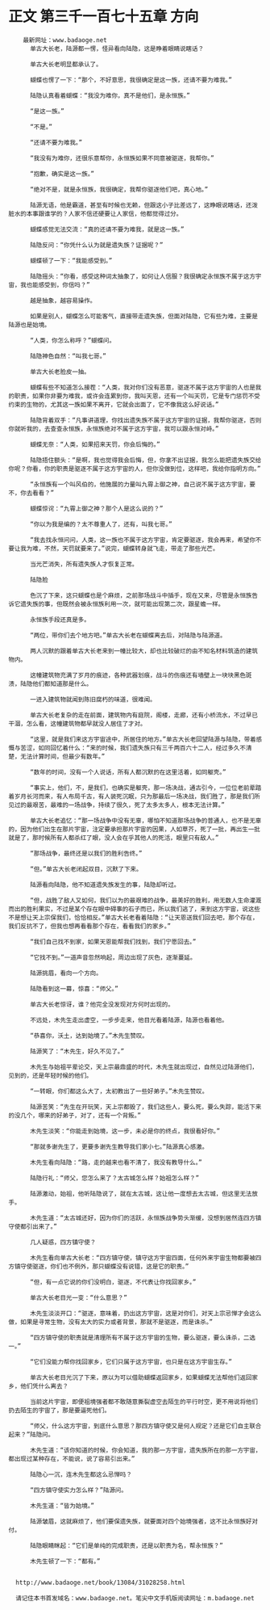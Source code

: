 # 正文 第三千一百七十五章 方向
        最新网址：www.badaoge.net
          单古大长老，陆源都一愣，怪异看向陆隐，这是睁着眼睛说瞎话？
      
          单古大长老明显都承认了。
      
          蝴蝶也愣了一下：“那个，不好意思，我很确定是这一族，还请不要为难我。”
      
          陆隐认真看着蝴蝶：“我没为难你，真不是他们，是永恒族。”
      
          “是这一族。”
      
          “不是。”
      
          “还请不要为难我。”
      
          “我没有为难你，还很乐意帮你，永恒族如果不同意被驱逐，我帮你。”
      
          “抱歉，确实是这一族。”
      
          “绝对不是，就是永恒族，我很确定，我帮你驱逐他们吧，真心地。”
      
          陆源无语，他是霸道，甚至有时候也无赖，但跟这小子比差远了，这睁眼说瞎话，还泼脏水的本事跟谁学的？人家不信还硬要让人家信，他都觉得过分。
      
          蝴蝶感觉无法交流：“真的还请不要为难我，就是这一族。”
      
          陆隐反问：“你凭什么认为就是遗失族？证据呢？”
      
          蝴蝶顿了一下：“我能感受到。”
      
          陆隐摇头：“你看，感受这种词太抽象了，如何让人信服？我很确定永恒族不属于这方宇宙，我也能感受到，你信吗？”
      
          越是抽象，越容易操作。
      
          如果是别人，蝴蝶怎么可能客气，直接带走遗失族，但面对陆隐，它有些为难，主要是陆源也是始境。
      
          “人类，你怎么称呼？”蝴蝶问。
      
          陆隐神色自然：“叫我七哥。”
      
          单古大长老脸皮一抽。
      
          蝴蝶有些不知道怎么接茬：“人类，我对你们没有恶意，驱逐不属于这方宇宙的人也是我的职责，如果你非要为难我，或许会连累到你，我叫天恩，还有一个叫天罚，它是专门惩罚不受约束的生物的，尤其这一族如果不离开，它就会出面了，它不像我这么好说话。”
      
          陆隐背着双手：“凡事讲道理，你找出遗失族不属于这方宇宙的证据，我帮你驱逐，否则你就听我的，去查查永恒族，永恒族绝对不属于这方宇宙，我可以跟永恒对峙。”
      
          蝴蝶无奈：“人类，如果招来天罚，你会后悔的。”
      
          陆隐捂住额头：“是啊，我也觉得我会后悔，但，你拿不出证据，我怎么能把遗失族交给你呢？你看，你的职责是驱逐不属于这方宇宙的人，但你没做到位，这样吧，我给你指明方向。”
      
          “永恒族有一个叫风伯的，他施展的力量叫九霄上御之神，自己说不属于这方宇宙，要不，你去看看？”
      
          蝴蝶惊诧：“九霄上御之神？那个人是这么说的？”
      
          “你以为我是编的？太不尊重人了，还有，叫我七哥。”
      
          “我去找永恒问问，人类，这一族也不属于这方宇宙，肯定要驱逐，我会再来，希望你不要让我为难，不然，天罚就要来了。”说完，蝴蝶转身就飞走，带走了那些光芒。
      
          当光芒消失，所有遗失族人才恢复正常。
      
          陆隐脸
      
          色沉了下来，这只蝴蝶也是个麻烦，之前那场战斗中插手，现在又来，尽管是永恒族告诉它遗失族的事，但既然会被永恒族利用一次，就可能出现第二次，跟星蟾一样。
      
          永恒族手段还真是多。
      
          “两位，带你们去个地方吧。”单古大长老在蝴蝶离去后，对陆隐与陆源道。
      
          两人沉默的跟着单古大长老来到一幢比较大，却也比较破烂的由不知名材料筑造的建筑物内。
      
          这幢建筑物充满了岁月的痕迹，各种武器划痕，战斗的伤痕还有墙壁上一块块黑色斑渍，陆隐他们都知道那是什么。
      
          一进入建筑物就闻到陈旧腐朽的味道，很难闻。
      
          单古大长老复杂的走在前面，建筑物内有庭院，阁楼，走廊，还有小桥流水，不过早已干涸，怎么看，这幢建筑物都早就没人居住了才对。
      
          “这里，就是我们来这方宇宙途中，所居住的地方。”单古大长老回望陆源与陆隐，带着感慨与苦涩，如同回忆着什么：“来的时候，我们遗失族只有三千两百六十二人，经过多久不清楚，无法计算时间，但最少有数年。”
      
          “数年的时间，没有一个人说话，所有人都沉默的在这里活着，如同躯壳。”
      
          “事实上，他们，不，是我们，也确实是躯壳，那一场决战，通古引今，一位位老前辈踏着岁月长河而来，有人布局千古，有人装死沉眠，只为那最后一场决战，我们胜了，那是我们所见过的最艰苦，最难的一场战争，持续了很久，死了太多太多人，根本无法计算。”
      
          单古大长老追忆：“那一场战争中没有无辜，哪怕不知道那场战争的普通人，也不是无辜的，因为他们出生在那片宇宙，注定要承担那片宇宙的因果，人如草芥，死了一批，再出生一批就是了，那时候所有人都杀红了眼，没人会在乎其他人的死活，眼里只有敌人。”
      
          “那场战争，最终还是以我们的胜利告终。”
      
          “但。”单古大长老闭起双目，沉默了下来。
      
          陆源看向陆隐，他不知道遗失族发生的事，陆隐却听过。
      
          “但，战胜了敌人又如何，我们以为的最艰难的战争，最美好的胜利，用无数人生命灌溉而出的胜利果实，不过是某个存在眼中碍事的石子而已，所以我们逃了，来到这方宇宙，说这些不是想让天上宗保我们，恰恰相反。”单古大长老看着陆隐：“让天恩送我们回去吧，那个存在，我们反抗不了，但我也想再看看那个存在，看看我们的家乡。”
      
          “我们自己找不到家，如果天恩能帮我们找到，我们宁愿回去。”
      
          “它找不到。”一道声音忽然响起，周边出现了灰色，逐渐蔓延。
      
          陆源挑眉，看向一个方向。
      
          陆隐看到这一幕，惊喜：“师父。”
      
          单古大长老惊讶，谁？他完全没发现对方何时出现的。
      
          不远处，木先生走出虚空，一步步走来，他目光看着陆源，陆源也看着他。
      
          “恭喜你，沃土，达到始境了。”木先生赞叹。
      
          陆源笑了：“木先生，好久不见了。”
      
          木先生与始祖平辈论交，天上宗最鼎盛的时代，木先生就出现过，自然见过陆源他们，见到的，还是年轻时候的他们。
      
          “一转眼，你们都这么大了，太初教出了一些好弟子。”木先生赞叹。
      
          陆源苦笑：“先生在开玩笑，天上宗都毁了，我们这些人，要么死，要么失踪，能活下来的没几个，哪来的好弟子，对了，还有一个背叛。”
      
          木先生淡笑：“你能走到始境，这一步，未必是你的终点，我很看好你。”
      
          “那就多谢先生了，更要多谢先生教导我们家小七。”陆源真心感激。
      
          木先生看向陆隐：“路，走的越来也看不清了，我没有教导什么。”
      
          陆隐行礼：“师父，您怎么来了？太古城怎么样？始祖怎么样？”
      
          陆源激动，始祖，他听陆隐说了，就在太古城，这让他一度想去太古城，但这里无法放手。
      
          木先生道：“太古城还好，因为你们的活跃，永恒族战争势头渐缓，没想到居然连四方镇守使都引出来了。”
      
          几人疑惑，四方镇守使？
      
          木先生看向单古大长老：“四方镇守使，镇守这方宇宙四面，任何外来宇宙生物都要被四方镇守使驱逐，你们也不例外，那只蝴蝶没有说错，这是它的职责。”
      
          “但，有一点它说的你们没明白，驱逐，不代表让你找回家乡。”
      
          单古大长老目光一变：“什么意思？”
      
          木先生淡淡开口：“驱逐，意味着，扔出这方宇宙，这是对你们，对天上宗忌惮才会这么做，如果是寻常生物，没有太大的实力或者背景，那就不是驱逐，而是诛杀。”
      
          “四方镇守使的职责就是清理所有不属于这方宇宙的生物，要么驱逐，要么诛杀，二选一。”
      
          “它们没能力帮你找回家乡，它们只属于这方宇宙，也只是在这方宇宙生存。”
      
          单古大长老目光沉了下来，原以为可以借助蝴蝶返回家乡，如果蝴蝶无法帮他们返回家乡，他们凭什么离去？
      
          当前这片宇宙，即便祖境强者都不敢随意撕裂虚空去陌生的平行时空，更不用说将他们扔去陌生的宇宙了，那是要逼死他们。
      
          “师父，什么这方宇宙，到底什么意思？那四方镇守使又是何人规定？还是它们自主联合起来？”陆隐问。
      
          木先生道：“该你知道的时候，你会知道，我的那一方宇宙，遗失族所在的那一方宇宙，都出现过某种存在，不能说，说了容易引出来。”
      
          陆隐心一沉，连木先生都这么忌惮吗？
      
          “四方镇守使实力怎么样？”陆源问。
      
          木先生道：“皆为始境。”
      
          陆源皱眉，这就麻烦了，他们要保遗失族，就要面对四个始境强者，这不比永恒族好对付。
      
          陆隐眼睛眯起：“它们是单纯的完成职责，还是以职责为名，帮永恒族？”
      
          木先生顿了一下：“都有。”
      
      
      http://www.badaoge.net/book/13084/31028258.html
      
      请记住本书首发域名：www.badaoge.net。笔尖中文手机版阅读网址：m.badaoge.net